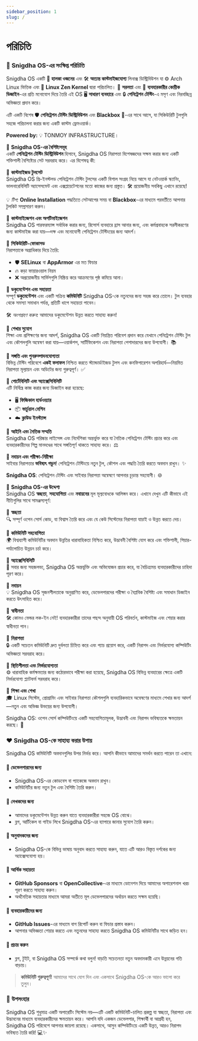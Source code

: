 ```yaml
---
sidebar_position: 1
slug: /
---
```


# পরিচিতি  
### 🌟 **Snigdha OS-এর সংক্ষিপ্ত পরিচিতি**  

Snigdha OS একটি 🌟 **হালকা ওজনের** এবং 🛠️ **অত্যন্ত কাস্টমাইজযোগ্য** লিনাক্স ডিস্ট্রিবিউশন যা ⚙️ Arch Linux ভিত্তিক এবং 🚀 **Linux Zen Kernel** দ্বারা পরিচালিত। 🎯 **সরলতা** এবং 🌈 **ব্যবহারকারীর কেন্দ্রীক ডিজাইন**-এর প্রতি মনোযোগ দিয়ে তৈরি এই OS 🖥️ **সাধারণ ব্যবহারে** এবং 🔒 **পেনিট্রেশন টেস্টিং**-এ মসৃণ এবং নিরবচ্ছিন্ন অভিজ্ঞতা প্রদান করে।  

এটি একটি বিশেষ 🛡️ **পেনিট্রেশন টেস্টিং ডিস্ট্রিবিউশন** এবং **Blackbox** 🧰-এর সাথে আসে, যা সিকিউরিটি টুলগুলি সহজে পরিচালনা করার জন্য একটি কাস্টম ফ্রেমওয়ার্ক।  

**Powered by:** 💡 TONMOY INFRASTRUCTURE।  



🚀 **Snigdha OS-এর বৈশিষ্ট্যসমূহ**  
একটি **পেনিট্রেশন টেস্টিং ডিস্ট্রিবিউশন** হিসাবে, Snigdha OS নিরাপত্তা বিশেষজ্ঞদের সক্ষম করার জন্য একটি শক্তিশালী বৈশিষ্ট্যের সেট সরবরাহ করে। এর বিশেষত্ব কী:  



📌 **কাস্টমাইজড টুলসেট**  
Snigdha OS প্রি-ইনস্টলড পেনিট্রেশন টেস্টিং টুলসের একটি বিশাল সংগ্রহ নিয়ে আসে যা নেটওয়ার্ক স্ক্যানিং, ভালনারেবিলিটি অ্যাসেসমেন্ট এবং এক্সপ্লয়েটেশনের মতো কাজের জন্য প্রস্তুত। 🛠️ প্রয়োজনীয় সবকিছু এখানে রয়েছে!  

💡 *টিপ:* **Online Installation** পদ্ধতিতে সেটআপের সময় বা **Blackbox**-এর মাধ্যমে পরবর্তীতে আপনার টুলকিট সম্প্রসারণ করুন।  



📌 **কাস্টমাইজেশন এবং অপটিমাইজেশন**  
Snigdha OS পারফরম্যান্স সর্বাধিক করার জন্য, রিসোর্স ব্যবহারে হ্রাস আনার জন্য, এবং কর্মপ্রবাহকে সরলীকরণের জন্য কাস্টমাইজ করা যায়—দক্ষ এবং মনোযোগী পেনিট্রেশন টেস্টিংয়ের জন্য আদর্শ।  



📌 **সিকিউরিটি-ফোকাসড**  
নিরাপত্তাকে অগ্রাধিকার দিয়ে তৈরি:  
- 🛡️ **SELinux** বা **AppArmor** এর মত ফিচার  
- 🔥 কড়া ফায়ারওয়াল নিয়ম  
- ❌ অপ্রয়োজনীয় সার্ভিসগুলি নিষ্ক্রিয় করে আক্রমণের পৃষ্ঠ কমিয়ে আনা।  



📌 **ডকুমেন্টেশন এবং সহায়তা**  
সম্পূর্ণ **ডকুমেন্টেশন** এবং একটি সক্রিয় **কমিউনিটি** Snigdha OS-কে নতুনদের জন্য সহজ করে তোলে। টুল ব্যবহার থেকে সমস্যা সমাধান পর্যন্ত, প্রতিটি ধাপে সহায়তা পাবেন।  

🛠️ *অংশগ্রহণ করুন:* আমাদের ডকুমেন্টেশন উন্নত করতে সাহায্য করুন!  



📌 **শেখার সুযোগ**  
শিক্ষা এবং প্রশিক্ষণের জন্য আদর্শ, Snigdha OS একটি নিয়ন্ত্রিত পরিবেশ প্রদান করে যেখানে পেনিট্রেশন টেস্টিং টুল এবং কৌশলগুলি অন্বেষণ করা যায়—ওয়ার্কশপ, সার্টিফিকেশন এবং নিরাপত্তা পেশাদারদের জন্য উপযোগী। 📚  



📌 **সঙ্গতি এবং পুনরুত্পাদনযোগ্যতা**  
বিভিন্ন টেস্টিং পরিবেশে **একই ফলাফল** নিশ্চিত করতে স্ট্যান্ডার্ডাইজড টুলস এবং কনফিগারেশন অপরিহার্য—নিয়মিত নিরাপত্তা মূল্যায়ন এবং অডিটের জন্য গুরুত্বপূর্ণ। ✅  



📌 **পোর্টেবিলিটি এবং অ্যাক্সেসিবিলিটি**  
এটি নির্বিঘ্নে কাজ করার জন্য ডিজাইন করা হয়েছে:  
- 🖥️ **ফিজিকাল হার্ডওয়্যার**  
- 📦 **ভার্চুয়াল মেশিন**  
- ☁️ **ক্লাউড ইনস্ট্যান্স**  



📌 **আইনি এবং নৈতিক সম্মতি**  
Snigdha OS পরিষ্কার লাইসেন্স এবং নির্দেশিকা অন্তর্ভুক্ত করে যা নৈতিক পেনিট্রেশন টেস্টিং প্রচার করে এবং ব্যবহারকারীদের শিল্প মানদণ্ডের সাথে সঙ্গতিপূর্ণ থাকতে সাহায্য করে। ⚖️  



📌 **নবায়ন এবং পরীক্ষা-নিরীক্ষা**  
সাইবার নিরাপত্তার **ভবিষ্যৎ গড়ুন**! পেনিট্রেশন টেস্টিংয়ে নতুন টুল, কৌশল এবং পদ্ধতি তৈরি করতে অবদান রাখুন। ✨  

  

**Snigdha OS**: পেনিট্রেশন টেস্টিং এবং সাইবার নিরাপত্তা অন্বেষণে আপনার চূড়ান্ত সহযোগী। 🌐  

🎯 **Snigdha OS-এর উদ্দেশ্য**  
Snigdha OS **স্বচ্ছতা**, **সহযোগিতা** এবং **নবায়নের** মূল মূল্যবোধকে আলিঙ্গন করে। এখানে দেখুন এটি কীভাবে এই নীতিগুলির সাথে সামঞ্জস্যপূর্ণ:  

📌 **স্বচ্ছতা**  
🔍 সম্পূর্ণ ওপেন সোর্স কোড, যা বিশ্বাস তৈরি করে এবং যে কেউ সিস্টেমের নিরাপত্তা যাচাই ও উন্নত করতে দেয়।  

📌 **কমিউনিটি সহযোগিতা**  
🌍 বিশ্বব্যাপী কমিউনিটির অবদান উন্নতির ধারাবাহিকতা নিশ্চিত করে, উদ্ভাবনী বৈশিষ্ট্য যোগ করে এবং শক্তিশালী, পিয়ার-পর্যালোচিত উন্নয়ন চর্চা করে।  

📌 **অ্যাক্সেসিবিলিটি**  
📖 সবার জন্য সহজলভ্য, Snigdha OS অন্তর্ভুক্তি এবং অভিযোজন প্রচার করে, যা বৈচিত্র্যময় ব্যবহারকারীদের চাহিদা পূরণ করে।  

📌 **নবায়ন**  
💡 Snigdha OS সৃজনশীলতাকে অনুপ্রাণিত করে, ডেভেলপারদের পরীক্ষা ও বৈপ্লবিক বৈশিষ্ট্য এবং সমাধান ডিজাইন করতে উৎসাহিত করে।  

📌 **স্বাধীনতা**  
🛠️ কোনও ভেন্ডর লক-ইন নেই! ব্যবহারকারীরা তাদের পছন্দ অনুযায়ী OS পরিবর্তন, কাস্টমাইজ এবং শেয়ার করার স্বাধীনতা পান।  

📌 **নিরাপত্তা**  
🔒 একটি সচেতন কমিউনিটি দ্রুত দুর্বলতা চিহ্নিত করে এবং প্যাচ প্রয়োগ করে, একটি নিরাপদ এবং নির্ভরযোগ্য কম্পিউটিং অভিজ্ঞতা সরবরাহ করে।  

📌 **স্থিতিশীলতা এবং নির্ভরযোগ্যতা**  
⚙️ ধারাবাহিক কর্মক্ষমতার জন্য কঠোরভাবে পরীক্ষা করা হয়েছে, Snigdha OS বিভিন্ন ব্যবহারের ক্ষেত্রে একটি নির্ভরযোগ্য প্ল্যাটফর্ম সরবরাহ করে।  

📌 **শিক্ষা এবং শেখা**  
🎓 Linux সিস্টেম, প্রোগ্রামিং এবং সাইবার নিরাপত্তা কৌশলগুলি ব্যবহারিকভাবে অন্বেষণের মাধ্যমে শেখার জন্য আদর্শ—নতুন এবং অভিজ্ঞ উভয়ের জন্য উপযোগী।  

  

Snigdha OS: ওপেন সোর্স কম্পিউটিংয়ে একটি সহযোগিতামূলক, উদ্ভাবনী এবং নিরাপদ ভবিষ্যতকে ক্ষমতায়ন করছে। 🚀  

### ❤️ **Snigdha OS-কে সাহায্য করার উপায়**  

Snigdha OS কমিউনিটি অবদানগুলির উপর নির্ভর করে। আপনি কীভাবে আমাদের সমর্থন করতে পারেন তা এখানে:  

#### 📌 **ডেভেলপারদের জন্য**  
- Snigdha OS-এর কোডবেস বা প্যাকেজে অবদান রাখুন।  
- কমিউনিটির জন্য নতুন টুল এবং বৈশিষ্ট্য তৈরি করুন।  

#### 📌 **লেখকদের জন্য**  
- আমাদের ডকুমেন্টেশন উন্নত করুন যাতে ব্যবহারকারীরা সহজে OS বোঝে।  
- ব্লগ, আর্টিকেল বা গাইড লিখে Snigdha OS-এর ব্যাপারে জানার সুযোগ তৈরি করুন।  

#### 📌 **অনুবাদকদের জন্য**  
- Snigdha OS-কে বিভিন্ন ভাষায় অনুবাদ করতে সাহায্য করুন, যাতে এটি আরও বিস্তৃত দর্শকের জন্য অ্যাক্সেসযোগ্য হয়।  

#### 📌 **আর্থিক সহায়তা**  
- **GitHub Sponsors** বা **OpenCollective**-এর মাধ্যমে ডোনেশন দিয়ে আমাদের অপারেশনাল খরচ পূরণ করতে সাহায্য করুন।  
- অর্থনৈতিক সহায়তার মাধ্যমে আমরা অতীতে মূল ডেভেলপারদের অর্থায়ন করতে সক্ষম হয়েছি।  

#### 📌 **ব্যবহারকারীদের জন্য**  
- **GitHub Issues**-এর মাধ্যমে বাগ রিপোর্ট করুন বা ফিচার প্রস্তাব করুন।  
- আপনার অভিজ্ঞতা শেয়ার করতে এবং নতুনদের সাহায্য করতে Snigdha OS কমিউনিটির সাথে জড়িত হন।  

#### 📌 **প্রচার করুন**  
- ব্লগ, টুইট, বা Snigdha OS সম্পর্কে কথা বলুন! বাড়তি সচেতনতা নতুন অবদানকারী এনে উন্নয়নের গতি বাড়ায়।  

> **কমিউনিটি গুরুত্বপূর্ণ!** আমাদের সাথে যোগ দিন এবং একসাথে Snigdha OS-কে আরও ভালো করে তুলুন।  

### 🌟 **উপসংহার**  

Snigdha OS শুধুমাত্র একটি অপারেটিং সিস্টেম নয়—এটি একটি কমিউনিটি-চালিত প্রকল্প যা স্বচ্ছতা, নিরাপত্তা এবং উদ্ভাবনের মাধ্যমে ব্যবহারকারীদের ক্ষমতায়ন করে। আপনি যদি একজন ডেভেলপার, শিক্ষার্থী বা আগ্রহী হন, Snigdha OS পরিবেশে আপনার জায়গা রয়েছে। একসাথে, আসুন কম্পিউটিংয়ে একটি উন্নত, আরও নিরাপদ ভবিষ্যত তৈরি করি! 💻✨
